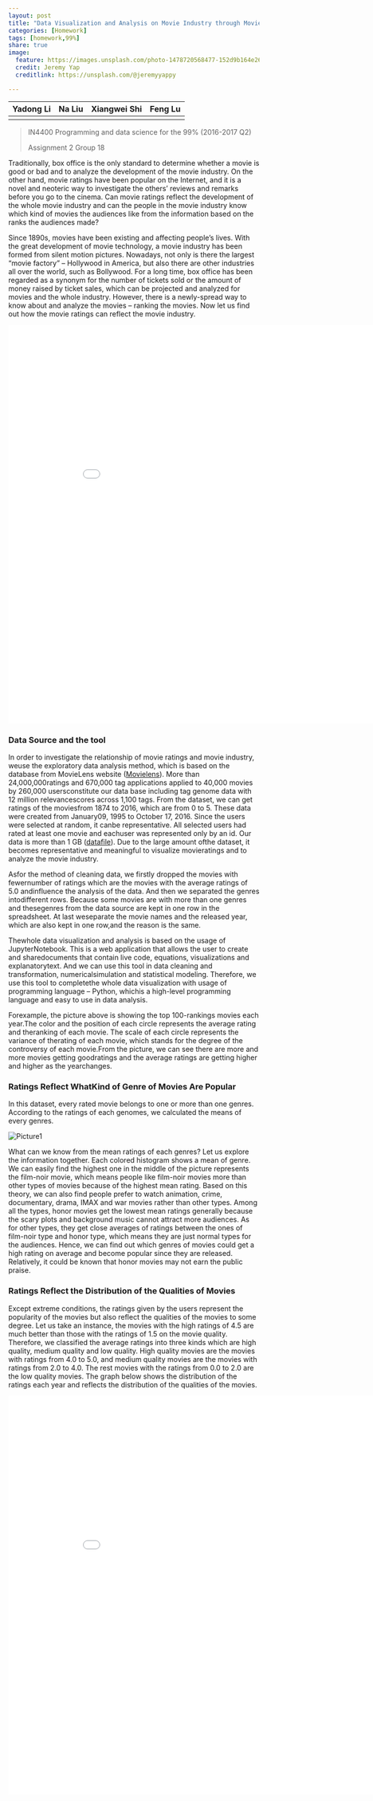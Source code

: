 ```yaml
---
layout: post
title: "Data Visualization and Analysis on Movie Industry through Movie Ratings"
categories: [Homework]
tags: [homework,99%]
share: true
image:
  feature: https://images.unsplash.com/photo-1478720568477-152d9b164e26?ixlib=rb-0.3.5&q=80&fm=jpg&crop=entropy&cs=tinysrgb&dl=j39x2xx_8cq-jeremy-yap.jpg&s=4cd169c066b2dcd848786a95e1eff833
  credit: Jeremy Yap
  creditlink: https://unsplash.com/@jeremyyappy

---
```


| Yadong Li | Na Liu | Xiangwei Shi | Feng Lu |
| --------- | ------ | ------------ | ------- |
|           |        |              |         |



> IN4400 Programming and data science for the 99% (2016-2017 Q2)
>
> Assignment 2 Group 18

Traditionally, box office is the only standard to determine whether a movie is good or bad and
to analyze the development of the movie industry. On the other hand, movie ratings
have been popular on the Internet, and it is a novel and neoteric way to
investigate the others’ reviews and remarks before you go to the cinema. Can
movie ratings reflect the development of the whole movie industry and can the
people in the movie industry know which kind of movies the audiences like from
the information based on the ranks the audiences made?

Since
1890s, movies have been existing and affecting people’s lives. With the great development
of movie technology, a movie industry has been formed from silent motion
pictures. Nowadays, not only is there the largest “movie factory” – Hollywood
in America, but also there are other industries all over the world, such as
Bollywood. For a long time, box office has been regarded as a synonym for the
number of tickets sold or the amount of money raised by ticket sales, which can
be projected and analyzed for movies and the whole industry. However, there is
a newly-spread way to know about and analyze the movies – ranking the movies. Now
let us find out how the movie ratings can reflect the movie industry.

<iframe width="900" height="800" frameborder="0" scrolling="no" src="//plot.ly/~NaLiu/30.embed"></iframe>

### Data Source and the tool

In order to investigate the relationship of movie ratings and movie industry, weuse the exploratory data analysis method, which is based on the database from MovieLens website ([Movielens](https://movielens.org/)). More than 24,000,000ratings and 670,000 tag applications applied to 40,000 movies by 260,000 usersconstitute our data base including tag genome data with 12 million relevancescores across 1,100 tags. From the dataset, we can get ratings of the moviesfrom 1874 to 2016, which are from 0 to 5. These data were created from January09, 1995 to October 17, 2016. Since the users were selected at random, it canbe representative. All selected users had rated at least one movie and eachuser was represented only by an id. Our data is more than 1 GB ([datafile](http://grouplens.org/datasets/movielens/ml-latest.zip)). Due to the large amount ofthe dataset, it becomes representative and meaningful to visualize movieratings and to analyze the movie industry.

Asfor the method of cleaning data, we firstly dropped the movies with fewernumber of ratings which are the movies with the average ratings of 5.0 andinfluence the analysis of the data. And then we separated the genres intodifferent rows. Because some movies are with more than one genres and thesegenres from the data source are kept in one row in the spreadsheet. At last weseparate the movie names and the released year, which are also kept in one row,and the reason is the same.

Thewhole data visualization and analysis is based on the usage of JupyterNotebook. This is a web application that allows the user to create and sharedocuments that contain live code, equations, visualizations and explanatorytext. And we can use this tool in data cleaning and transformation, numericalsimulation and statistical modeling. Therefore, we use this tool to completethe whole data visualization with usage of programming language – Python, whichis a high-level programming language and easy to use in data analysis.

Forexample, the picture above is showing the top 100-rankings movies each year.The color and the position of each circle represents the average rating and theranking of each movie. The scale of each circle represents the variance of therating of each movie, which stands for the degree of the controversy of each movie.From the picture, we can see there are more and more movies getting goodratings and the average ratings are getting higher and higher as the yearchanges.



### Ratings Reflect WhatKind of Genre of Movies Are Popular

In this dataset, every rated movie belongs to one or more than one genres.
According to the ratings of each genomes, we calculated the means of every
genres.

![Picture1](http://7xppu3.com1.z0.glb.clouddn.com/Picture1.png)

What can we know from the mean ratings of each genres? Let us explore the
information together. Each colored histogram shows a mean of genre. We can
easily find the highest one in the middle of the picture represents the
film-noir movie, which means people like film-noir movies more than other types
of movies because of the highest mean rating. Based on this theory, we can also
find people prefer to watch animation, crime, documentary, drama, IMAX and war
movies rather than other types. Among all the types, honor movies get the
lowest mean ratings generally because the scary plots and background music
cannot attract more audiences. As for other types, they get close averages of
ratings between the ones of film-noir type and honor type, which means they are
just normal types for the audiences. Hence, we can find out which genres of
movies could get a high rating on average and become popular since they are
released. Relatively, it could be known that honor movies may not earn the
public praise.



### Ratings Reflect the Distribution of the Qualities of Movies

Except extreme conditions, the ratings given by the users represent the popularity of
the movies but also reflect the qualities of the movies to some degree. Let us
take an instance, the movies with the high ratings of 4.5 are much better than
those with the ratings of 1.5 on the movie quality. Therefore, we classified
the average ratings into three kinds which are high quality, medium quality and
low quality. High quality movies are the movies with ratings from 4.0 to 5.0,
and medium quality movies are the movies with ratings from 2.0 to 4.0. The rest
movies with the ratings from 0.0 to 2.0 are the low quality movies. The graph
below shows the distribution of the ratings each year and reflects the
distribution of the qualities of the movies.

<iframe width="900" height="800" frameborder="0" scrolling="no" src="//plot.ly/~NaLiu/53.embed"></iframe>

